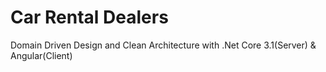 # Car Rental Dealers

Domain Driven Design and Clean Architecture
 with .Net Core 3.1(Server) & Angular(Client)

